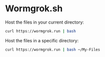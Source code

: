 # Wormgrok.sh
Host the files in your current directory:
```bash
curl https://wormgrok.run | bash
```

Host the files in a specific directory:
```bash
curl https://wormgrok.run | bash ~/My-Files
```
